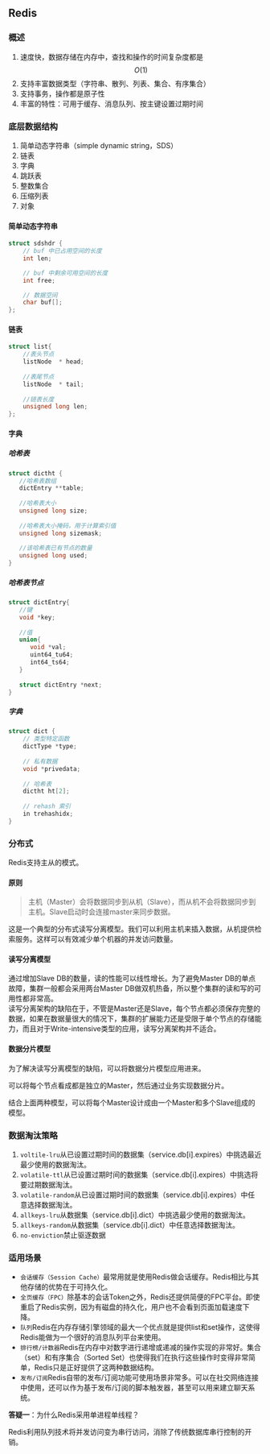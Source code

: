 ## Redis

### 概述

1. 速度快，数据存储在内存中，查找和操作的时间复杂度都是$$O(1)$$
2. 支持丰富数据类型（字符串、散列、列表、集合、有序集合）
3. 支持事务，操作都是原子性
4. 丰富的特性：可用于缓存、消息队列、按主键设置过期时间

### 底层数据结构

1. 简单动态字符串（simple dynamic string，SDS）
2. 链表
3. 字典
4. 跳跃表
5. 整数集合
6. 压缩列表
7. 对象

#### 简单动态字符串

```c
struct sdshdr {
    // buf 中已占用空间的长度
    int len;

    // buf 中剩余可用空间的长度
    int free;

    // 数据空间  
    char buf[];
};
```

#### 链表

```c
struct list{
    //表头节点
    listNode  * head;
    
    //表尾节点
    listNode  * tail;
    
    //链表长度
    unsigned long len;
};
```

#### 字典

##### 哈希表

```c
struct dictht {
   //哈希表数组
   dictEntry **table;
   
   //哈希表大小
   unsigned long size;
   
   //哈希表大小掩码，用于计算索引值
   unsigned long sizemask;
   
   //该哈希表已有节点的数量
   unsigned long used;
}
```

##### 哈希表节点

```c
struct dictEntry{
   //键
   void *key;
   
   //值
   union{
      void *val;
      uint64_tu64;
      int64_ts64;
   }
   
   struct dictEntry *next;
}
```

##### 字典

```c
struct dict {
    // 类型特定函数
    dictType *type;
    
    // 私有数据
    void *privedata;
    
    // 哈希表
    dictht ht[2];
    
    // rehash 索引
    in trehashidx;
}
```

### 分布式

Redis支持主从的模式。

#### 原则

> 主机（Master）会将数据同步到从机（Slave），而从机不会将数据同步到主机。Slave启动时会连接master来同步数据。

这是一个典型的分布式读写分离模型。我们可以利用主机来插入数据，从机提供检索服务。这样可以有效减少单个机器的并发访问数量。

#### 读写分离模型

通过增加Slave DB的数量，读的性能可以线性增长。为了避免Master DB的单点故障，集群一般都会采用两台Master DB做双机热备，所以整个集群的读和写的可用性都非常高。   
读写分离架构的缺陷在于，不管是Master还是Slave，每个节点都必须保存完整的数据，如果在数据量很大的情况下，集群的扩展能力还是受限于单个节点的存储能力，而且对于Write-intensive类型的应用，读写分离架构并不适合。

#### 数据分片模型

为了解决读写分离模型的缺陷，可以将数据分片模型应用进来。

可以将每个节点看成都是独立的Master，然后通过业务实现数据分片。

结合上面两种模型，可以将每个Master设计成由一个Master和多个Slave组成的模型。

### 数据淘汰策略

1. `voltile-lru`从已设置过期时间的数据集（service.db\[i\].expires）中挑选最近最少使用的数据淘汰。
2. `volatile-ttl`从已设置过期时间的数据集（service.db\[i\].expires）中挑选将要过期数据淘汰。
3. `volatile-random`从已设置过期时间的数据集（service.db\[i\].expires）中任意选择数据淘汰。
4. `allkeys-lru`从数据集（service.db\[i\].dict）中挑选最少使用的数据淘汰。
5. `allkeys-random`从数据集（service.db\[i\].dict）中任意选择数据淘汰。
6. `no-enviction`禁止驱逐数据

### 适用场景

* `会话缓存（Session Cache）`最常用就是使用Redis做会话缓存。Redis相比与其他存储的优势在于可持久化。
* `全页缓存（FPC）`除基本的会话Token之外，Redis还提供简便的FPC平台。即使重启了Redis实例，因为有磁盘的持久化，用户也不会看到页面加载速度下降。
* `队列`Redis在内存存储引擎领域的最大一个优点就是提供list和set操作，这使得Redis能做为一个很好的消息队列平台来使用。
* `排行榜/计数器`Redis在内存中对数字进行递增或递减的操作实现的非常好。集合（set）和有序集合（Sorted Set）也使得我们在执行这些操作时变得非常简单，Redis只是正好提供了这两种数据结构。
* `发布/订阅`Redis自带的发布/订阅功能可使用场景非常多。可以在社交网络连接中使用，还可以作为基于发布/订阅的脚本触发器，甚至可以用来建立聊天系统。

**答疑一**：为什么Redis采用单进程单线程？

Redis利用队列技术将并发访问变为串行访问，消除了传统数据库串行控制的开销。
